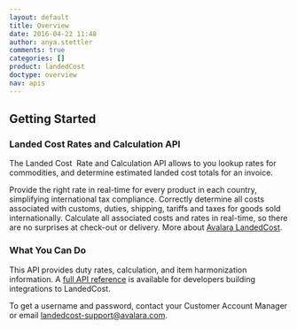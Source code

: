 ```yaml
---
layout: default
title: Overview
date: 2016-04-22 11:48
author: anya.stettler
comments: true
categories: []
product: landedCost
doctype: overview
nav: apis
---
```

<h2>Getting Started</h2>
<h3>Landed Cost Rates and Calculation API</h3>
The Landed Cost  Rate and Calculation API allows to you lookup rates for commodities, and determine estimated landed cost totals for an invoice.

Provide the right rate in real-time for every product in each country, simplifying international tax compliance. Correctly determine all costs associated with customs, duties, shipping, tariffs and taxes for goods sold internationally. Calculate all associated costs and rates in real-time, so there are no surprises at check-out or delivery. More about <a href="https://www.avalara.com/landedcost/">Avalara LandedCost</a>.
<h3>What You Can Do</h3>
This API provides duty rates, calculation, and item harmonization information. A <a href="/landed-cost/api-reference">full API reference</a> is available for developers building integrations to LandedCost.

To get a username and password, contact your Customer Account Manager or email <a href="mailto:landedcost-support@avalara.com">landedcost-support@avalara.com</a>.
